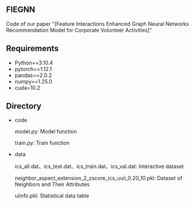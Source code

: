 ## FIEGNN
Code of our paper "[Feature Interactions Enhanced Graph Neural 
Networks Recommendation Model for Corporate Volunteer Activities]"

## Requirements
* Python==3.10.4
* pytorch==1.12.1
* pandas==2.0.2
* numpy==1.25.0
* cuda=10.2

## Directory

- code

  model.py: Model function

  train.py: Train function

- data
  
  ics_all.dat、ics_test.dat、ics_train.dat、ics_val.dat: Interactive dataset
  
  neighbor_aspect_extension_2_zscore_ics_uuii_0.20_10.pkl: Dataset of Neighbors and Their Attributes

  uiinfo.pkl: Statistical data table
